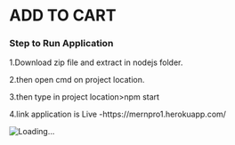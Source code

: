 <h1>ADD TO CART</h1>

<h3>Step to Run Application</h3>

<p>1.Download zip file and extract in nodejs folder.</p>
<p>2.then open cmd on project location.</p>
<p>3.then type in project location>npm start</p>
<p>4.link application is Live -https://mernpro1.herokuapp.com/</p>

<image src="/images/data.png" alt="Loading...">

